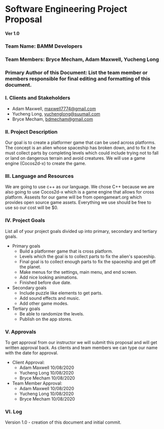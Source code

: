 # Software Engineering Project Proposal
#### Ver 1.0
### Team Name: BAMM Developers
### Team Members: Bryce Mecham, Adam Maxwell, Yucheng Long
### Primary Author of this Document: List the team member or members responsible for final editing and formatting of this document. 

### I. Clients and Stakeholders
- Adam Maxwell, maxwell7774@gmail.com
- Yucheng Long, yuchenglong@suumail.com
- Bryce Mecham, bdmecham@gmail.com

### II. Project Description
Our goal is to create a platformer game that can be used  across platforms. The concept is an alien whose spaceship has broken down, and to fix it he must collect parts by completing levels which could include trying not to fall or land on dangerous terrain and avoid creatures. We will use a game engine (Cocos2d-x) to create the game.
### III. Language and Resources
We are going to use c++ as our language. We chose C++ because we are also going to use Cocos2d-x which is a game engine that allows for cross platform. Assests for our game will be from opengameart.org which provides open source game assets. Everything we use should be free to use so our cost will be $0.

### IV. Project Goals
List all of your project goals divided up into primary, secondary and tertiary goals. 
- Primary goals 
  - Build a platformer game that is cross platform.
  - Levels which the goal is to collect parts to fix the alien's spaceship.
  - Final goal is to collect enough parts to fix the spaceship and get off the planet.
  - Make menus for the settings, main menu, and end screen.
  - Add nice looking animations.
  - Finished before due date.
- Secondary goals
  - Include puzzle like elements to get parts.
  - Add sound effects and music.
  - Add other game modes.
- Tertiary goals
  - Be able to randomize the levels.
  - Publish on the app stores.

### V. Approvals
To get approval from our instructor we will submit this proposal and will get written approval back. As clients and team members we can type our name with the date for approval.
- Client Approval:
  - Adam Maxwell 10/08/2020
  - Yucheng Long 10/08/2020
  - Bryce Mecham 10/08/2020
- Team Member Approval:
  - Adam Maxwell 10/08/2020
  - Yucheng Long 10/08/2020
  - Bryce Mecham 10/08/2020
### VI. Log
Version 1.0 - creation of this document and initial commit.
